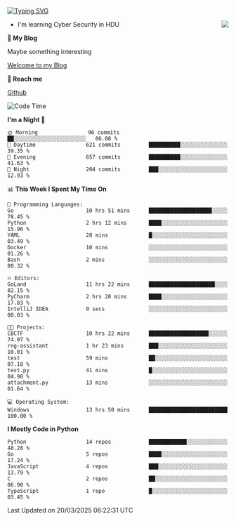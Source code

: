 [![Typing SVG](https://readme-typing-svg.herokuapp.com?font=Fira+Code&pause=1000&random=false&width=450&height=60&lines=Hello+%F0%9F%91%8B%F0%9F%8F%BB;I'm+JBNRZ)](https://git.io/typing-svg)

<a href="#">
  <img align="right" src="https://github-readme-stats.vercel.app/api?username=JBNRZ&show_icons=true&bg_color=15,f2f7fd,E0EAFC" />
</a>

- I'm learning Cyber Security in HDU

 **🌱 My Blog**

Maybe something interesting

[Welcome to my Blog](https://jbnrz.com.cn/)

 **💬 Reach me** 

[Github](https://github.com/JBNRZ)


<!--START_SECTION:waka-->
![Code Time](http://img.shields.io/badge/Code%20Time-1%2C032%20hrs%2051%20mins-blue)

**I'm a Night 🦉** 

```text
🌞 Morning                96 commits          ██░░░░░░░░░░░░░░░░░░░░░░░   06.08 % 
🌆 Daytime                621 commits         ██████████░░░░░░░░░░░░░░░   39.35 % 
🌃 Evening                657 commits         ██████████░░░░░░░░░░░░░░░   41.63 % 
🌙 Night                  204 commits         ███░░░░░░░░░░░░░░░░░░░░░░   12.93 % 
```


📊 **This Week I Spent My Time On** 

```text
💬 Programming Languages: 
Go                       10 hrs 51 mins      ████████████████████░░░░░   78.45 % 
Python                   2 hrs 12 mins       ████░░░░░░░░░░░░░░░░░░░░░   15.96 % 
YAML                     28 mins             █░░░░░░░░░░░░░░░░░░░░░░░░   03.49 % 
Docker                   10 mins             ░░░░░░░░░░░░░░░░░░░░░░░░░   01.26 % 
Bash                     2 mins              ░░░░░░░░░░░░░░░░░░░░░░░░░   00.32 % 

🔥 Editors: 
GoLand                   11 hrs 22 mins      █████████████████████░░░░   82.15 % 
PyCharm                  2 hrs 28 mins       ████░░░░░░░░░░░░░░░░░░░░░   17.83 % 
IntelliJ IDEA            0 secs              ░░░░░░░░░░░░░░░░░░░░░░░░░   00.03 % 

🐱‍💻 Projects: 
CBCTF                    10 hrs 22 mins      ███████████████████░░░░░░   74.97 % 
rng-assistant            1 hr 23 mins        ███░░░░░░░░░░░░░░░░░░░░░░   10.01 % 
test                     59 mins             ██░░░░░░░░░░░░░░░░░░░░░░░   07.18 % 
test.py                  41 mins             █░░░░░░░░░░░░░░░░░░░░░░░░   04.98 % 
attachment.py            13 mins             ░░░░░░░░░░░░░░░░░░░░░░░░░   01.64 % 

💻 Operating System: 
Windows                  13 hrs 50 mins      █████████████████████████   100.00 % 
```

**I Mostly Code in Python** 

```text
Python                   14 repos            ████████████░░░░░░░░░░░░░   48.28 % 
Go                       5 repos             ████░░░░░░░░░░░░░░░░░░░░░   17.24 % 
JavaScript               4 repos             ███░░░░░░░░░░░░░░░░░░░░░░   13.79 % 
C                        2 repos             ██░░░░░░░░░░░░░░░░░░░░░░░   06.90 % 
TypeScript               1 repo              █░░░░░░░░░░░░░░░░░░░░░░░░   03.45 % 
```




 Last Updated on 20/03/2025 06:22:31 UTC
<!--END_SECTION:waka-->
